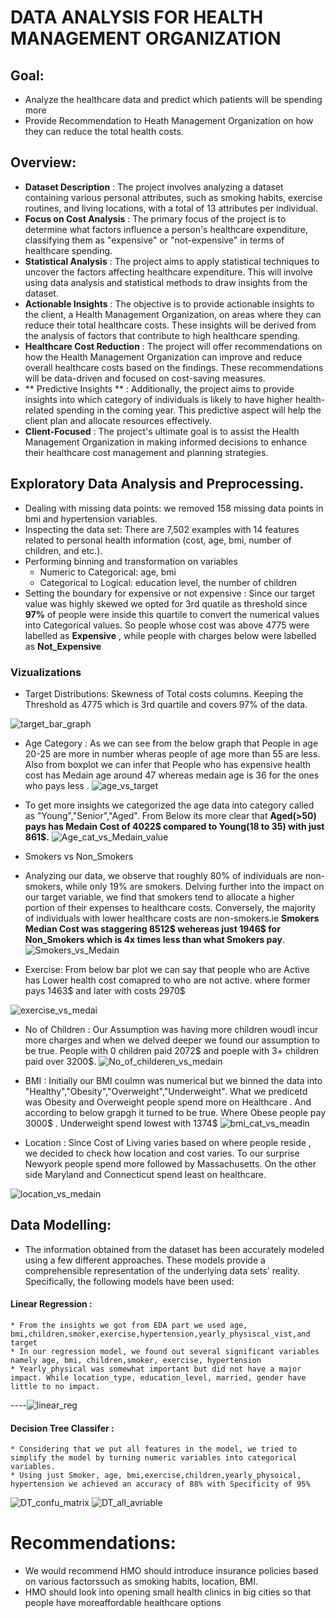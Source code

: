# DATA ANALYSIS FOR HEALTH MANAGEMENT ORGANIZATION

## Goal:
* Analyze the healthcare data and predict which patients will be spending more 
* Provide Recommendation to Heath Management Organization on how they can reduce the total health costs.
## Overview:
* **Dataset Description** : The project involves analyzing a dataset containing various personal attributes, such as smoking habits, exercise routines, and living locations, with a total of 13 attributes per individual.
* **Focus on Cost Analysis** : The primary focus of the project is to determine what factors influence a person's healthcare expenditure, classifying them as 
 "expensive" or "not-expensive" in terms of healthcare spending.
* **Statistical Analysis** : The project aims to apply statistical techniques to uncover the factors affecting healthcare expenditure. This will involve using data analysis and statistical methods to draw insights from the dataset.
* **Actionable Insights** : The objective is to provide actionable insights to the client, a Health Management Organization, on areas where they can reduce their total healthcare costs. These insights will be derived from the analysis of factors that contribute to high healthcare spending.
* **Healthcare Cost Reduction** : The project will offer recommendations on how the Health Management Organization can improve and reduce overall healthcare costs based on the findings. These recommendations will be data-driven and focused on cost-saving measures.
* ** Predictive Insights ** : Additionally, the project aims to provide insights into which category of individuals is likely to have higher health-related spending in the coming year. This predictive aspect will help the client plan and allocate resources effectively.
* **Client-Focused** : The project's ultimate goal is to assist the Health Management Organization in making informed decisions to enhance their healthcare cost management and planning strategies.


## Exploratory Data Analysis and Preprocessing.
* Dealing with missing data points: we removed 158 missing data points in bmi and hypertension variables.
* Inspecting the data set: There are 7,502 examples with 14 features related to personal health information (cost, age, bmi, number of children, and etc.).
* Performing binning and transformation on variables 
    * Numeric to Categorical: age, bmi
    * Categorical to Logical: education level, the number of children
* Setting the boundary for expensive or not expensive : Since our target value was highly skewed we opted for 3rd quatile as threshold  since **97%** of people were inside this quartile to convert the numerical values into Categorical values. So people whose cost was above 4775 were labelled as **Expensive** , while people with charges below were labelled as  **Not_Expensive**


### Vizualizations
* Target Distributions: Skewness of Total costs columns. Keeping the Threshold as 4775 which is 3rd quartile and covers 97% of the data.

![target_bar_graph](https://github.com/chinmay002/chinmay002.github.io/assets/60249099/292cbcce-2c23-45ad-adb2-c284e6405d68)

* Age Category : As we can see from the below graph that People in age 20-25 are more in number  wheras people of age more than 55 are less. Also from boxplot we can infer that People who has expensive health cost has Medain age around 47 whereas medain age is 36 for the ones who pays less .
![age_vs_target](https://github.com/chinmay002/chinmay002.github.io/assets/60249099/9bc72e26-98ce-4f63-a025-74fc7946d394)
* To get more insights we categorized the age data into category called as  "Young","Senior","Aged". From Below its more clear that **Aged(>50) pays has Medain Cost of 4022$ compared to Young(18 to 35) with just 861$.**
![Age_cat_vs_Medain_value](https://github.com/chinmay002/chinmay002.github.io/assets/60249099/d03b04c3-0f79-4031-9c83-f17ea003879f)

* Smokers vs Non_Smokers
* Analyzing our data, we observe that roughly 80% of individuals are non-smokers, while only 19% are smokers. Delving further into the impact on our target variable, we find that smokers tend to allocate a higher portion of their expenses to healthcare costs. Conversely, the majority of individuals with lower healthcare costs are non-smokers.ie **Smokers Median Cost was staggering 8512$ wehereas just 1946$ for Non_Smokers which is 4x times less than what Smokers pay**.
![Smokers_vs_Medain](https://github.com/chinmay002/chinmay002.github.io/assets/60249099/e20ccd00-dc2d-4cb2-8af9-096ed5e4e7f7)


* Exercise:
From below bar plot we can say that people who are Active has Lower health cost comapred to who are not active. where former pays 1463$ and later with costs 2970$

![exercise_vs_medai](https://github.com/chinmay002/chinmay002.github.io/assets/60249099/5d8347c6-c266-4062-a867-7e8001360f8e)


* No of Children : Our Assumption was having more children woudl incur more charges and when we delved deeper we found our assumption to be true. People with 0 children paid 2072$ and poeple with 3+ children paid over 3200$. 
![No_of_childeren_vs_medain](https://github.com/chinmay002/chinmay002.github.io/assets/60249099/c644548a-11d8-4cab-884b-b1528664e022)


* BMI : Initially our BMI coulmn was numerical but we binned the data into "Healthy","Obesity","Overweight","Underweight". What we predicetd was Obesity and Overweight people spend more on Healthcare . And according to below grapgh it turned to be true. Where Obese people pay 3000$ . Underweight spend lowest with 1374$
![bmi_cat_vs_meadin](https://github.com/chinmay002/chinmay002.github.io/assets/60249099/b05e4244-3615-4832-9a66-84266078c5e5)



* Location : Since Cost of Living varies based on where people reside , we decided to check how location and cost varies. To our surprise Newyork people spend more followed by Massachusetts. On the other side Maryland and Connecticut spend least on healthcare.

![location_vs_medain](https://github.com/chinmay002/chinmay002.github.io/assets/60249099/575304ce-ea80-4d8d-bf33-62721f491e34)


## Data Modelling:
* The information obtained from the dataset has been accurately modeled using a few different approaches. These models provide a comprehensible representation of the underlying data sets' reality. Specifically, the following models have been used:

#### Linear Regression :
    * From the insights we got from EDA part we used age, bmi,children,smoker,exercise,hypertension,yearly_physiscal_vist,and target
    * In our regression model, we found out several significant variables namely age, bmi, children,smoker, exercise, hypertension
    * Yearly_physical was somewhat important but did not have a major impact. While location_type, education_level, married, gender have little to no impact.
----![linear_reg](https://github.com/chinmay002/chinmay002.github.io/assets/60249099/316ca95f-e880-4e40-8a3b-9f5e931d4a0d)

#### Decision Tree Classifer :
    * Considering that we put all features in the model, we tried to simplify the model by turning numeric variables into categorical variables. 
    * Using just Smoker, age, bmi,exercise,children,yearly_physoical, hypertension we achieved an accuracy of 88% with Specificity of 95%
   ![DT_confu_matrix](https://github.com/chinmay002/chinmay002.github.io/assets/60249099/e0c318f1-a41a-4f65-bbd3-5fea60dd3162)
   ![DT_all_avriable](https://github.com/chinmay002/chinmay002.github.io/assets/60249099/85b768f4-a32a-4442-a4e7-82b92f9c2492)


# Recommendations:
* We would recommend HMO should introduce insurance policies based on various factorssuch as smoking habits, location, BMI.
* HMO should look into opening small health clinics in big cities so that people have moreaffordable healthcare options



















